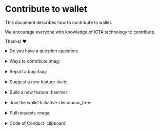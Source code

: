 # Contribute to wallet

This document describes how to contribute to wallet.

We encourage everyone with knowledge of IOTA technology to contribute.

Thanks! :heart:

<details>
<summary>Do you have a question :question:</summary>
<br>

If you have a general or technical question, you can use one of the following resources instead of submitting an issue:

- [**Developer documentation:**](https://docs.iota.org/) For official information about developing with IOTA technology
- [**Discord:**](https://discord.iota.org/) For real-time chats with the developers and community members
- [**IOTA cafe:**](https://iota.cafe/) For technical discussions with the Research and Development Department at the IOTA Foundation
- [**StackExchange:**](https://iota.stackexchange.com/) For technical and troubleshooting questions
</details>

<br>

<details>
<summary>Ways to contribute :mag:</summary>
<br>

To contribute to wallet on GitHub, you can:

- Report a bug
- Suggest a new feature
- Build a new feature
- Join the wallet Initiative
</details>

<br>

<details>
<summary>Report a bug :bug:</summary>
<br>

This section guides you through reporting a bug. Following these guidelines helps maintainers and the community understand the bug, reproduce the behavior, and find related bugs.

### Before reporting a bug

Please check the following list:

- **Do not open a GitHub issue for [security vulnerabilities](.github/SECURITY.MD)**, instead, please contact us at [security@iota.org](mailto:security@iota.org).

- **Ensure the bug was not already reported** by searching on GitHub under [**Issues**](https://github.com/iotaledger/wallet/issues). If the bug has already been reported **and the issue is still open**, add a comment to the existing issue instead of opening a new one.

**Note:** If you find a **Closed** issue that seems similar to what you're experiencing, open a new issue and include a link to the original issue in the body of your new one.

### Submitting a bug report

To report a bug, [open a new issue](https://github.com/iotaledger/wallet/issues/new), and be sure to include as many details as possible, using the template.

**Note:** Minor changes such as fixing a typo can but do not need an open issue.

If you also want to fix the bug, submit a [pull request](#pull-requests) and reference the issue.
</details>

<br>

<details>
<summary>Suggest a new feature :bulb:</summary>
<br>

This section guides you through suggesting a new feature. Following these guidelines helps maintainers and the community collaborate to find the best possible way forward with your suggestion.

### Before suggesting a new feature

**Ensure the feature has not already been suggested** by searching on GitHub under [**Issues**](https://github.com/iotaledger/wallet/issues).

### Suggesting a new feature

To suggest a new feature, talk to the IOTA community and IOTA Foundation members in the #wallet-discussion channel on [Discord](https://discord.iota.org/).

Or, you can submit an official [Request for Comments (RFC)](https://github.com/iotaledger/wallet-rfcs/).

</details>

<br>

<details>
<summary>Build a new feature :hammer:</summary>
<br>

This section guides you through building a new feature. Following these guidelines helps give your feature the best chance of being approved and merged.

### Before building a new feature

Make sure to discuss the feature in the #wallet-discussion channel on [Discord](https://discord.iota.org/).

Otherwise, your feature may not be approved at all.

### Building a new feature

To build a new feature, check out a new branch based on the `master` branch, and be sure to document any public-facing APIs, using Rust code comments.
</details>

<br>

<details>
<summary>Join the wallet Initiative :deciduous_tree:</summary>
<br>

The [wallet Initiative](https://github.com/iota-community/wallet) is a collaborative effort to improve the wallet developer experience by focussing on the following goals:

- Quality Assurance and Quality Control
- Documentation
- Benchmarks
- RFCs
- Node usability
- Improvements to modules and libraries

## How much time is involved

You can invest as much or as little time as you want into the initiative.

## What's in it for you

In return for your time, not only do you get to be a part of the future of IOTA technology, you will also be given a badge on Discord to show others that you're a valuable member of the IOTA community.

## How to join

If you're interested in joining, chat to us in the #experience channel on [Discord](https://discord.iota.org/).

</details>

<br>

<details>
<summary>Pull requests :mega:</summary>
<br>

This section guides you through submitting a pull request (PR). Following these guidelines helps give your PR the best chance of being approved and merged.

### Before submitting a pull request

Before submitting a pull request, please follow these steps to have your contribution considered by the maintainers:

- A pull request should have exactly one concern (for example one feature or one bug). If a PR addresses more than one concern, it should be split into two or more PRs.

- A pull request can be merged only if it references an open issue

    **Note:** You don't need to open an issue for minor changes such as typos, but you can if you want.

- All public interfaces should have descriptive documentation, including an
example that compiles and passes [documentation tests](https://doc.rust-lang.org/rustdoc/documentation-tests.html)

- All instances of `unsafe` should have a comment that explains why its use was unavoidable

- All code should pass linting checks

- All code should be well tested, using unit tests and integration tests

- Code must compile and pass our [continuous integration tests](workflows/firefly-ci.yml)

- To be compatible with the guidelines of the Eclipse foundation, all code must be licensed under the [Apache License, Version 2.0](https://www.apache.org/licenses/LICENSE-2.0). This license must be referenced in every crate of the workspace (add [`./LICENSE`] to the crate's top level directory). For Rust crates, every `Cargo.toml` must contain the line `license = "Apache-2.0"`.

### Submitting a pull request

The following is a typical workflow for submitting a new pull request:

1. Fork this repository
2. Create a new branch based on your fork. For example, `git checkout -b fix/my-fix` or ` git checkout -b feat/my-feature`.
3. Run the `rustfmt` command to make sure your code is well formatted
4. Commit changes and push them to your fork
5. Target your pull request to be merged with `master`

If all [status checks](https://help.github.com/articles/about-status-checks/) pass, and the maintainer approves the PR, it will be merged.

**Note:** Reviewers may ask you to complete additional work, tests, or other changes before your pull request can be approved and merged.
</details>

<br>

<details>
<summary>Code of Conduct :clipboard:</summary>
<br>

This project and everyone participating in it is governed by the [IOTA Code of Conduct](.github/CODE_OF_CONDUCT.md).